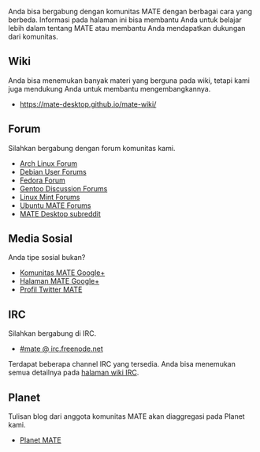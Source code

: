 <!--
.. link:
.. description:
.. tags: Forum,Wiki,IRC,Planet
.. date: 2011-12-05 07:14:07
.. title: Komunitas
.. slug: community
-->

Anda bisa bergabung dengan komunitas MATE dengan berbagai cara yang berbeda. Informasi
pada halaman ini bisa membantu Anda untuk belajar lebih dalam tentang MATE atau membantu
Anda mendapatkan dukungan dari komunitas.

## Wiki

Anda bisa menemukan banyak materi yang berguna pada wiki, tetapi kami juga mendukung Anda untuk
membantu mengembangkannya.

  * <https://mate-desktop.github.io/mate-wiki/>

## Forum

Silahkan bergabung dengan forum komunitas kami.

  * [Arch Linux Forum](https://bbs.archlinux.org/)
  * [Debian User Forums](http://forums.debian.net/)
  * [Fedora Forum](http://fedoraforum.org/)
  * [Gentoo Discussion Forums](https://forums.gentoo.org/)
  * [Linux Mint Forums](http://forums.linuxmint.com/)
  * [Ubuntu MATE Forums](https://ubuntu-mate.community)
  * [MATE Desktop subreddit](https://www.reddit.com/r/MATEDesktop)
  
## Media Sosial

Anda tipe sosial bukan?

  * [Komunitas MATE Google+](https://plus.google.com/u/0/communities/103904770310171205536)
  * [Halaman MATE Google+](https://plus.google.com/105251070079435964338/)
  * [Profil Twitter MATE](https://twitter.com/mate_desktop) 

## IRC

Silahkan bergabung di IRC.

  * [#mate @ irc.freenode.net](https://webchat.freenode.net/?channels=#mate)

Terdapat beberapa channel IRC yang tersedia. Anda bisa menemukan semua detailnya pada 
[halaman wiki IRC](https://mate-desktop.github.io/mate-wiki/#!pages/irc.md).

## Planet

Tulisan blog dari anggota komunitas MATE akan diaggregasi pada Planet kami.

  * [Planet MATE](http://planet.mate-desktop.org)


